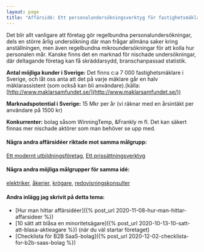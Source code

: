 ```yaml
---
layout: page
title: "Affärsidé: Ett personalundersökningsverktyg för fastighetsmäklare"
---
```

Det blir allt vanligare att företag gör regelbundna personalundersökningar, dels en större årlig undersökning där man frågar allmäna saker kring anställningen, men även regelbundna mikroundersökningar för att kolla hur personalen mår. Kanske finns det en marknad för nischade undersökningar, där deltagande företag kan få skräddarsydd, branschanpassad statistik.

**Antal möjliga kunder i Sverige:** Det finns c:a 7 000 fastighetsmäklare i Sverige, och låt oss anta att det på varje mäklare går en halv mäklarassistent (som också kan bli användare).(källa: [http://www.maklarsamfundet.se/](http://www.maklarsamfundet.se/))

**Marknadspotential i Sverige:** 15 Mkr per år (vi räknar med en årsintäkt per användare på 1500 kr)

**Konkurrenter:** bolag såsom WinningTemp, &Frankly m fl. Det kan säkert finnas mer nischade aktörer som man behöver se upp med.

#### Några andra affärsidéer riktade mot samma målgrupp:
[Ett modernt utbildningsföretag](/affarsideer/ett-modernt-utbildningsforetag-riktat-mot-fastighetsmaklare/), [Ett prissättningsverktyg](/affarsideer/ett-prissattningsverktyg-for-fastighetsmaklare/)


#### Några andra möjliga målgrupper för samma idé:
[elektriker](/affarsideer/ett-personalundersokningsverktyg-for-elektriker/), [åkerier](/affarsideer/ett-personalundersokningsverktyg-for-akerier/), [krögare](/affarsideer/ett-personalundersokningsverktyg-for-krogare/), [redovisningskonsulter](/affarsideer/ett-personalundersokningsverktyg-for-redovisningskonsulter/)

#### Andra inlägg jag skrivit på detta tema:
- [Hur man hittar affärsidéer]({% post_url 2020-11-08-hur-man-hittar-affarsideer %})
- [10 sätt att blåsa en minoritetsägare]({% post_url 2020-10-13-10-satt-att-blasa-aktieagare %}) (när du väl startar företaget)
- [Checklista för B2B SaaS-bolag]({% post_url 2020-12-02-checklista-for-b2b-saas-bolag %})

